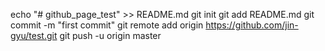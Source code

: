 echo "# github_page_test" >> README.md
git init
git add README.md
git commit -m "first commit"
git remote add origin https://github.com/jin-gyu/test.git
git push -u origin master
